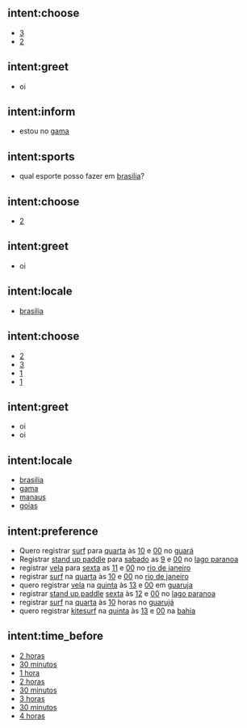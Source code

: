 ## intent:choose
- [3](choice)
- [2](choice)

## intent:greet
- oi

## intent:inform
- estou no [gama](locale)

## intent:sports
- qual esporte posso fazer em [brasilia](locale)?

## intent:choose
- [2](choice)

## intent:greet
- oi

## intent:locale
- [brasilia](locale)

## intent:choose
- [2](choice)
- [3](choice)
- [1](choice)
- [1](choice)

## intent:greet
- oi
- oi

## intent:locale
- [brasilia](locale)
- [gama](locale)
- [manaus](locale)
- [goias](locale)

## intent:preference
- Quero registrar [surf](sport) para [quarta](user_day) às [10](user_hour) e [00](user_minute) no [guará](user_locale)
- Registrar [stand up paddle](sport) para [sabado](user_day) as [9](user_hour) e [00](user_minute) no [lago paranoa](user_locale)
- registrar [vela](sport) para [sexta](user_day) as [11](user_hour) e [00](user_minute) no [rio de janeiro](user_locale)
- registrar [surf](sport) na [quarta](user_day) às [10](user_hour) e [00](user_minute) no [rio de janeiro](user_locale)
- quero registrar [vela](sport) na [quinta](user_day) às [13](user_hour) e [00](user_minute) em [guaruja](user_locale)
- registrar [stand up paddle](sport) [sexta](user_day) às [12](user_hour) e [00](user_minute) no [lago paranoa](user_locale)
- registrar [surf](sport) na [quarta](user_day) às [10](user_hour) horas no [guarujá](user_locale)
- quero registrar [kitesurf](sport) na [quinta](user_day) às [13](user_hour) e [00](user_minute) na [bahia](user_locale)

## intent:time_before
- [2 horas](hours_before)
- [30 minutos](minutes_before)
- [1 hora](hours_before)
- [2 horas](hours_before)
- [30 minutos](minutes_before)
- [3 horas](hours_before)
- [30 minutos](minutes_before)
- [4 horas](hours_before)
